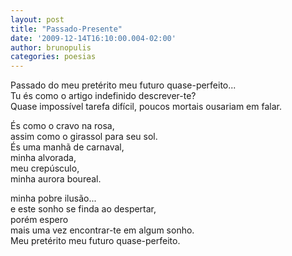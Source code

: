 ```yaml
---
layout: post
title: "Passado-Presente"
date: '2009-12-14T16:10:00.004-02:00'
author: brunopulis
categories: poesias
---
```


Passado do meu pretérito meu futuro quase-perfeito...<br />
Tu és como o artigo indefinido descrever-te? <br />
Quase impossível tarefa difícil, poucos mortais ousariam em falar.<br />

És como o cravo na rosa, <br />
assim como o girassol para seu sol.<br />
És uma manhã de carnaval, <br />
minha alvorada, <br />
meu crepúsculo, <br />
minha aurora boureal.<br />

minha pobre ilusão...<br />
e este sonho se finda ao despertar, <br />
porém espero <br />
mais uma vez encontrar-te em algum sonho.<br />
Meu pretérito meu futuro quase-perfeito.